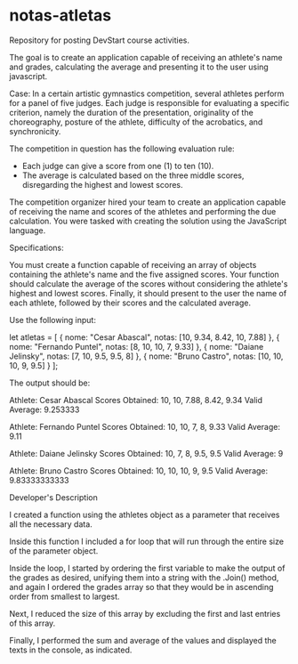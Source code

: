 # notas-atletas
Repository for posting DevStart course activities.

The goal is to create an application capable of receiving an athlete's name and grades, calculating the average and presenting it to the user using javascript.

Case:
In a certain artistic gymnastics competition, several athletes perform for a panel of five judges. Each judge is responsible for evaluating a specific criterion, namely the duration of the presentation, originality of the choreography, posture of the athlete, difficulty of the acrobatics, and synchronicity.

The competition in question has the following evaluation rule:

* Each judge can give a score from one (1) to ten (10).
* The average is calculated based on the three middle scores, disregarding the highest and lowest scores.

The competition organizer hired your team to create an application capable of receiving the name and scores of the athletes and performing the due calculation. You were tasked with creating the solution using the JavaScript language.

Specifications:

You must create a function capable of receiving an array of objects containing the athlete's name and the five assigned scores. Your function should calculate the average of the scores without considering the athlete's highest and lowest scores. Finally, it should present to the user the name of each athlete, followed by their scores and the calculated average.

Use the following input:

let atletas = [
 {
   nome: "Cesar Abascal",
   notas: [10, 9.34, 8.42, 10, 7.88]
 },
 {
   nome: "Fernando Puntel",
   notas:  [8, 10, 10, 7, 9.33]
 },
 {
   nome: "Daiane Jelinsky",
   notas: [7, 10, 9.5, 9.5, 8]
 },
 {
   nome: "Bruno Castro",
   notas: [10, 10, 10, 9, 9.5]
 }
];

The output should be:

Athlete: Cesar Abascal
Scores Obtained: 10, 10, 7.88, 8.42, 9.34
Valid Average: 9.253333

Athlete: Fernando Puntel
Scores Obtained: 10, 10, 7, 8, 9.33
Valid Average: 9.11

Athlete: Daiane Jelinsky
Scores Obtained: 10, 7, 8, 9.5, 9.5
Valid Average: 9

Athlete: Bruno Castro
Scores Obtained: 10, 10, 10, 9, 9.5
Valid Average: 9.83333333333

Developer's Description

I created a function using the athletes object as a parameter that receives all the necessary data.

Inside this function I included a for loop that will run through the entire size of the parameter object.

Inside the loop, I started by ordering the first variable to make the output of the grades as desired, unifying them into a string with the .Join() method, and again I ordered the grades array so that they would be in ascending order from smallest to largest.

Next, I reduced the size of this array by excluding the first and last entries of this array.

Finally, I performed the sum and average of the values ​​and displayed the texts in the console, as indicated.
